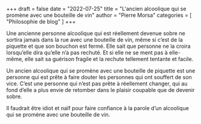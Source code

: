 +++
draft       = false
date        = "2022-07-25"
title       = "L'ancien alcoolique qui se promène avec une bouteille de vin"
author      = "Pierre Morsa"
categories  = [ "Philosophie de blog" ]
+++

Une ancienne personne alcoolique qui est réellement devenue sobre ne sortira jamais dans la rue avec une bouteille de vin, même si c’est de la piquette et que son bouchon est fermé. Elle sait que personne ne la croira lorsqu’elle dira qu’elle n’a pas rechuté. Et si elle ne se ment pas à elle-même, elle sait sa guérison fragile et la rechute tellement tentante et facile.

Un ancien alcoolique qui se promène avec une bouteille de piquette est une personne qui est prête à faire douter les personnes qui ont souffert de son vice. C’est une personne qui n’est pas prête à réellement changer, qui au fond d’elle a plus envie de retomber dans le plaisir coupable que de devenir sobre.

Il faudrait être idiot et naïf pour faire confiance à la parole d’un alcoolique qui se promène avec une bouteille de vin.
